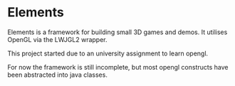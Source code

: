 # Elements

Elements is a framework for building small 3D games and demos.
It utilises OpenGL via the LWJGL2 wrapper.

This project started due to an university assignment to learn opengl.

For now the framework is still incomplete, but most opengl constructs have been abstracted into java classes.
